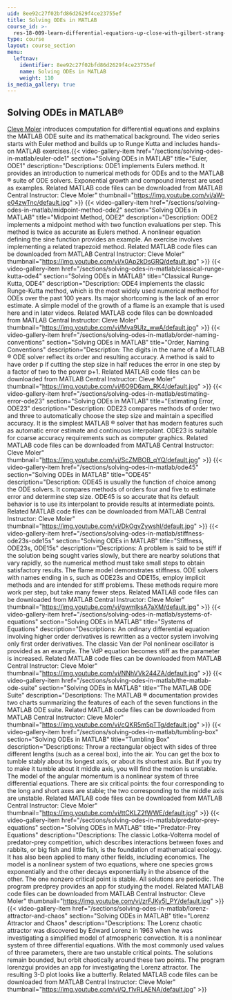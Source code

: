 ```yaml
---
uid: 8ee92c27f02bfd86d2629f4ce23755ef
title: Solving ODEs in MATLAB
course_id: >-
  res-18-009-learn-differential-equations-up-close-with-gilbert-strang-and-cleve-moler-fall-2015
type: course
layout: course_section
menu:
  leftnav:
    identifier: 8ee92c27f02bfd86d2629f4ce23755ef
    name: Solving ODEs in MATLAB
    weight: 110
is_media_gallery: true
---
```


Solving ODEs in MATLAB®
-----------------------

[Cleve Moler](http://www.mathworks.com/company/aboutus/founders/clevemoler.html) introduces computation for differential equations and explains the MATLAB ODE suite and its mathematical background. The video series starts with Euler method and builds up to Runge Kutta and includes hands-on MATLAB exercises.{{< video-gallery-item href="/sections/solving-odes-in-matlab/euler-ode1" section="Solving ODEs in MATLAB" title="Euler, ODE1" description="Descriptions: ODE1 implements Eulers method. It provides an introduction to numerical methods for ODEs and to the MATLAB ® suite of ODE solvers. Exponential growth and compound interest are used as examples. Related MATLAB code files can be downloaded from MATLAB Central Instructor: Cleve Moler" thumbnail="https://img.youtube.com/vi/aW-e04zwTnc/default.jpg" >}} {{< video-gallery-item href="/sections/solving-odes-in-matlab/midpoint-method-ode2" section="Solving ODEs in MATLAB" title="Midpoint Method, ODE2" description="Description: ODE2 implements a midpoint method with two function evaluations per step. This method is twice as accurate as Eulers method. A nonlinear equation defining the sine function provides an example. An exercise involves implementing a related trapezoid method. Related MATLAB code files can be downloaded from MATLAB Central Instructor: Cleve Moler" thumbnail="https://img.youtube.com/vi/x0Ap2kDsGRQ/default.jpg" >}} {{< video-gallery-item href="/sections/solving-odes-in-matlab/classical-runge-kutta-ode4" section="Solving ODEs in MATLAB" title="Classical Runge-Kutta, ODE4" description="Description: ODE4 implements the classic Runge-Kutta method, which is the most widely used numerical method for ODEs over the past 100 years. Its major shortcoming is the lack of an error estimate. A simple model of the growth of a flame is an example that is used here and in later videos. Related MATLAB code files can be downloaded from MATLAB Central Instructor: Cleve Moler" thumbnail="https://img.youtube.com/vi/Mva9UIz_wwA/default.jpg" >}} {{< video-gallery-item href="/sections/solving-odes-in-matlab/order-naming-conventions" section="Solving ODEs in MATLAB" title="Order, Naming Conventions" description="Description: The digits in the name of a MATLAB ® ODE solver reflect its order and resulting accuracy. A method is said to have order p if cutting the step size in half reduces the error in one step by a factor of two to the power p+1. Related MATLAB code files can be downloaded from MATLAB Central Instructor: Cleve Moler" thumbnail="https://img.youtube.com/vi/6O9D6am_RK4/default.jpg" >}} {{< video-gallery-item href="/sections/solving-odes-in-matlab/estimating-error-ode23" section="Solving ODEs in MATLAB" title="Estimating Error, ODE23" description="Description: ODE23 compares methods of order two and three to automatically choose the step size and maintain a specified accuracy. It is the simplest MATLAB ® solver that has modern features such as automatic error estimate and continuous interpolant. ODE23 is suitable for coarse accuracy requirements such as computer graphics. Related MATLAB code files can be downloaded from MATLAB Central Instructor: Cleve Moler" thumbnail="https://img.youtube.com/vi/ScZMBOB_qYQ/default.jpg" >}} {{< video-gallery-item href="/sections/solving-odes-in-matlab/ode45" section="Solving ODEs in MATLAB" title="ODE45" description="Description: ODE45 is usually the function of choice among the ODE solvers. It compares methods of orders four and five to estimate error and determine step size. ODE45 is so accurate that its default behavior is to use its interpolant to provide results at intermediate points. Related MATLAB code files can be downloaded from MATLAB Central Instructor: Cleve Moler" thumbnail="https://img.youtube.com/vi/DkOgvZywshI/default.jpg" >}} {{< video-gallery-item href="/sections/solving-odes-in-matlab/stiffness-ode23s-ode15s" section="Solving ODEs in MATLAB" title="Stiffness, ODE23s, ODE15s" description="Descriptions: A problem is said to be stiff if the solution being sought varies slowly, but there are nearby solutions that vary rapidly, so the numerical method must take small steps to obtain satisfactory results. The flame model demonstrates stiffness. ODE solvers with names ending in s, such as ODE23s and ODE15s, employ implicit methods and are intended for stiff problems. These methods require more work per step, but take many fewer steps. Related MATLAB code files can be downloaded from MATLAB Central Instructor: Cleve Moler" thumbnail="https://img.youtube.com/vi/gwmIksA7aXM/default.jpg" >}} {{< video-gallery-item href="/sections/solving-odes-in-matlab/systems-of-equations" section="Solving ODEs in MATLAB" title="Systems of Equations" description="Descriptions: An ordinary differential equation involving higher order derivatives is rewritten as a vector system involving only first order derivatives. The classic Van der Pol nonlinear oscillator is provided as an example. The VdP equation becomes stiff as the parameter is increased. Related MATLAB code files can be downloaded from MATLAB Central Instructor: Cleve Moler" thumbnail="https://img.youtube.com/vi/NNhVVk244ZA/default.jpg" >}} {{< video-gallery-item href="/sections/solving-odes-in-matlab/the-matlab-ode-suite" section="Solving ODEs in MATLAB" title="The MATLAB ODE Suite" description="Descriptions: The MATLAB ® documentation provides two charts summarizing the features of each of the seven functions in the MATLAB ODE suite. Related MATLAB code files can be downloaded from MATLAB Central Instructor: Cleve Moler" thumbnail="https://img.youtube.com/vi/cQKR5m5pTTg/default.jpg" >}} {{< video-gallery-item href="/sections/solving-odes-in-matlab/tumbling-box" section="Solving ODEs in MATLAB" title="Tumbling Box" description="Descriptions: Throw a rectangular object with sides of three different lengths (such as a cereal box), into the air. You can get the box to tumble stably about its longest axis, or about its shortest axis. But if you try to make it tumble about it middle axis, you will find the motion is unstable. The model of the angular momentum is a nonlinear system of three differential equations. There are six critical points: the four corresponding to the long and short axes are stable; the two corresponding to the middle axis are unstable. Related MATLAB code files can be downloaded from MATLAB Central Instructor: Cleve Moler" thumbnail="https://img.youtube.com/vi/ttCKLZ2fWWE/default.jpg" >}} {{< video-gallery-item href="/sections/solving-odes-in-matlab/predator-prey-equations" section="Solving ODEs in MATLAB" title="Predator-Prey Equations" description="Descriptions: The classic Lotka-Volterra model of predator-prey competition, which describes interactions between foxes and rabbits, or big fish and little fish, is the foundation of mathematical ecology. It has also been applied to many other fields, including economics. The model is a nonlinear system of two equations, where one species grows exponentially and the other decays exponentially in the absence of the other. The one nonzero critical point is stable. All solutions are periodic. The program predprey provides an app for studying the model. Related MATLAB code files can be downloaded from MATLAB Central Instructor: Cleve Moler" thumbnail="https://img.youtube.com/vi/zrFJKy5l_PY/default.jpg" >}} {{< video-gallery-item href="/sections/solving-odes-in-matlab/lorenz-attractor-and-chaos" section="Solving ODEs in MATLAB" title="Lorenz Attractor and Chaos" description="Descriptions: The Lorenz chaotic attractor was discovered by Edward Lorenz in 1963 when he was investigating a simplified model of atmospheric convection. It is a nonlinear system of three differential equations. With the most commonly used values of three parameters, there are two unstable critical points. The solutions remain bounded, but orbit chaotically around these two points. The program lorenzgui provides an app for investigating the Lorenz attractor. The resulting 3-D plot looks like a butterfly. Related MATLAB code files can be downloaded from MATLAB Central Instructor: Cleve Moler" thumbnail="https://img.youtube.com/vi/Q_f1vRLAENA/default.jpg" >}}